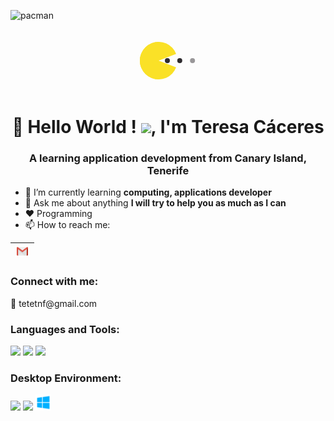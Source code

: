 ![pacman](https://github.com/Tere2087/Tere2087/assets/154341453/edb733b9-cedd-4f00-bb89-6a19517bd7c2)


<svg xmlns="http://www.w3.org/2000/svg" xmlns:xlink="http://www.w3.org/1999/xlink" style="margin: auto; background: none; display: block; shape-rendering: auto;" width="100px" height="100px" viewBox="0 0 100 100" preserveAspectRatio="xMidYMid">
<g>
  <circle cx="53.7985" cy="50" r="4" fill="#2d2a2e">
    <animate attributeName="cx" repeatCount="indefinite" dur="1s" values="95;35" keyTimes="0;1" begin="-0.67s"></animate>
    <animate attributeName="fill-opacity" repeatCount="indefinite" dur="1s" values="0;1;1" keyTimes="0;0.2;1" begin="-0.67s"></animate>
  </circle>
  <circle cx="74.1985" cy="50" r="4" fill="#2d2a2e">
    <animate attributeName="cx" repeatCount="indefinite" dur="1s" values="95;35" keyTimes="0;1" begin="-0.33s"></animate>
    <animate attributeName="fill-opacity" repeatCount="indefinite" dur="1s" values="0;1;1" keyTimes="0;0.2;1" begin="-0.33s"></animate>
  </circle>
  <circle cx="93.9985" cy="50" r="4" fill="#2d2a2e">
    <animate attributeName="cx" repeatCount="indefinite" dur="1s" values="95;35" keyTimes="0;1" begin="0s"></animate>
    <animate attributeName="fill-opacity" repeatCount="indefinite" dur="1s" values="0;1;1" keyTimes="0;0.2;1" begin="0s"></animate>
  </circle>
</g><g transform="translate(-15 0)">
  <path d="M50 50L20 50A30 30 0 0 0 80 50Z" fill="#fae127" transform="rotate(90 50 50)"></path>
  <path d="M50 50L20 50A30 30 0 0 0 80 50Z" fill="#fae127" transform="rotate(1.50219 50 50)">
    <animateTransform attributeName="transform" type="rotate" repeatCount="indefinite" dur="1s" values="0 50 50;45 50 50;0 50 50" keyTimes="0;0.5;1"></animateTransform>
  </path>
  <path d="M50 50L20 50A30 30 0 0 1 80 50Z" fill="#fae127" transform="rotate(-1.50219 50 50)">
    <animateTransform attributeName="transform" type="rotate" repeatCount="indefinite" dur="1s" values="0 50 50;-45 50 50;0 50 50" keyTimes="0;0.5;1"></animateTransform>
  </path>
</g>
<!-- [ldio] generated by https://loading.io/ --></svg>

<h1 align="center"> 👋 Hello World !  <img src="https://github.com/TheDudeThatCode/TheDudeThatCode/blob/master/Assets/Earth.gif" width="24px">, I'm Teresa Cáceres</h1>
<h3 align="center">A learning application development from Canary Island, Tenerife</h3>


- 🌱 I’m currently learning **computing, applications developer**
- 💬 Ask me about anything **I will try to help you as much as I can**
- :heart: Programming
- 📫 How to reach me:
  
|  [<img src="https://github.com/Amchuz/Amchuz/blob/master/gmail.jpeg" alt="gmail logo" width="24">](tetetnf@gmail.com)
|---|


<h3 align="left">Connect with me:</h3>
 💬 tetetnf@gmail.com

<p align="left">
</p>

<h3 align="left">Languages and Tools:</h3>
<code><img width="10%" src="https://www.vectorlogo.zone/logos/git-scm/git-scm-ar21.svg"></code>
<code><img width="10%" src="https://www.vectorlogo.zone/logos/github/github-ar21.svg"></code>
<code><img width="10%" src="https://www.vectorlogo.zone/logos/java/java-ar21.svg"></code> 
</p>
                                                                                                                                                                                                    
<h3 align="left">Desktop Environment:</h3> 
<code><img width="10%" src="https://www.vectorlogo.zone/logos/linux/linux-ar21.svg"></code>
<code><img width="10%" src="https://www.vectorlogo.zone/logos/ubuntu/ubuntu-ar21.svg"></code> 
<code><img width="5%" src="https://raw.githubusercontent.com/sachinverma53121/sachinverma53121/master/icons/win10.png"></code>
</p>

